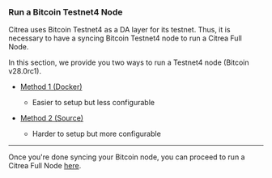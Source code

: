 ### Run a Bitcoin Testnet4 Node

Citrea uses Bitcoin Testnet4 as a DA layer for its testnet. Thus, it is necessary to have a syncing Bitcoin Testnet4 node to run a Citrea Full Node.

In this section, we provide you two ways to run a Testnet4 node (Bitcoin v28.0rc1).

- [Method 1 (Docker)](./testnet4-docker.md) 
    - Easier to setup but less configurable

- [Method 2 (Source)](./testnet4-source.md)
    - Harder to setup but more configurable

-----

Once you're done syncing your Bitcoin node, you can proceed to run a Citrea Full Node [here](../citrea-testnet/README.md).
